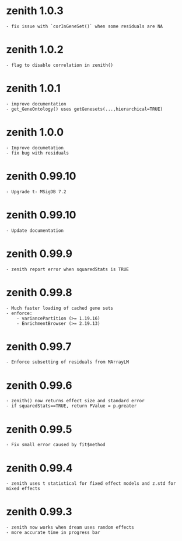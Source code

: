 # zenith 1.0.3
	- fix issue with `corInGeneSet()` when some residuals are NA

# zenith 1.0.2
	- flag to disable correlation in zenith()

# zenith 1.0.1
	- improve documentation
	- get_GeneOntology() uses getGenesets(...,hierarchical=TRUE)

# zenith 1.0.0
	- Improve documetation
	- fix bug with residuals

# zenith 0.99.10
	- Upgrade t- MSigDB 7.2

# zenith 0.99.10
	- Update documentation

# zenith 0.99.9
	- zenith report error when squaredStats is TRUE

# zenith 0.99.8
	- Much faster loading of cached gene sets
	- enforce: 
	    - variancePartition (>= 1.19.16)
	    - EnrichmentBrowser (>= 2.19.13)

# zenith 0.99.7
	- Enforce subsetting of residuals from MArrayLM

# zenith 0.99.6
	- zenith() now returns effect size and standard error
	- if squaredStats==TRUE, return PValue = p.greater

# zenith 0.99.5
	- Fix small error caused by fit$method

# zenith 0.99.4
	- zenith uses t statistical for fixed effect models and z.std for mixed effects

# zenith 0.99.3
	- zenith now works when dream uses random effects
	- more accurate time in progress bar